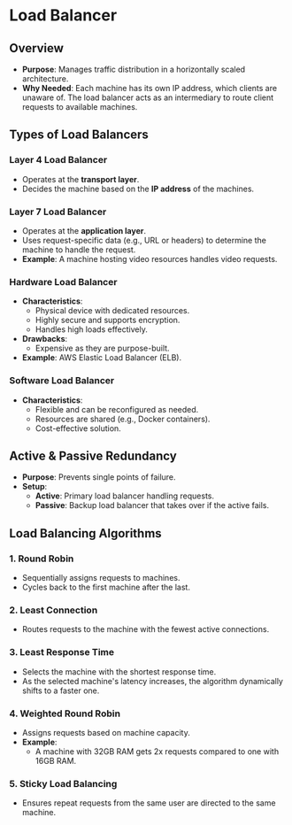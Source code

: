 # Load Balancer

## Overview

- **Purpose**: Manages traffic distribution in a horizontally scaled architecture.
- **Why Needed**: Each machine has its own IP address, which clients are unaware of. The load balancer acts as an intermediary to route client requests to available machines.

## Types of Load Balancers

### **Layer 4 Load Balancer**

- Operates at the **transport layer**.
- Decides the machine based on the **IP address** of the machines.

### **Layer 7 Load Balancer**

- Operates at the **application layer**.
- Uses request-specific data (e.g., URL or headers) to determine the machine to handle the request.
- **Example**: A machine hosting video resources handles video requests.

### **Hardware Load Balancer**

- **Characteristics**:
  - Physical device with dedicated resources.
  - Highly secure and supports encryption.
  - Handles high loads effectively.
- **Drawbacks**:
  - Expensive as they are purpose-built.
- **Example**: AWS Elastic Load Balancer (ELB).

### **Software Load Balancer**

- **Characteristics**:
  - Flexible and can be reconfigured as needed.
  - Resources are shared (e.g., Docker containers).
  - Cost-effective solution.

## Active & Passive Redundancy

- **Purpose**: Prevents single points of failure.
- **Setup**:
  - **Active**: Primary load balancer handling requests.
  - **Passive**: Backup load balancer that takes over if the active fails.

## Load Balancing Algorithms

### 1. **Round Robin**

- Sequentially assigns requests to machines.
- Cycles back to the first machine after the last.

### 2. **Least Connection**

- Routes requests to the machine with the fewest active connections.

### 3. **Least Response Time**

- Selects the machine with the shortest response time.
- As the selected machine's latency increases, the algorithm dynamically shifts to a faster one.

### 4. **Weighted Round Robin**

- Assigns requests based on machine capacity.
- **Example**:
  - A machine with 32GB RAM gets 2x requests compared to one with 16GB RAM.

### 5. **Sticky Load Balancing**

- Ensures repeat requests from the same user are directed to the same machine.
